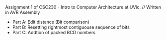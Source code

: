 Assignment 1 of CSC230 - Intro to Computer Architecture at UVic. //
Written in AVR Assembly
- Part A: Edit distance (Bit comparison)
- Part B: Resetting rightmost contiguouse sequence of bits
- Part C: Addtion of packed BCD numbers
